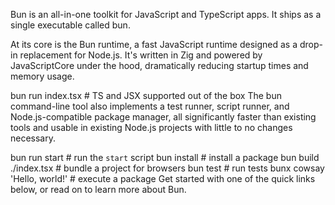 Bun is an all-in-one toolkit for JavaScript and TypeScript apps. It ships as a single executable called bun.

At its core is the Bun runtime, a fast JavaScript runtime designed as a drop-in replacement for Node.js. It's written in Zig and powered by JavaScriptCore under the hood, dramatically reducing startup times and memory usage.

bun run index.tsx  # TS and JSX supported out of the box
The bun command-line tool also implements a test runner, script runner, and Node.js-compatible package manager, all significantly faster than existing tools and usable in existing Node.js projects with little to no changes necessary.

bun run start                 # run the `start` script
bun install <pkg>             # install a package
bun build ./index.tsx         # bundle a project for browsers
bun test                      # run tests
bunx cowsay 'Hello, world!'   # execute a package
Get started with one of the quick links below, or read on to learn more about Bun.
